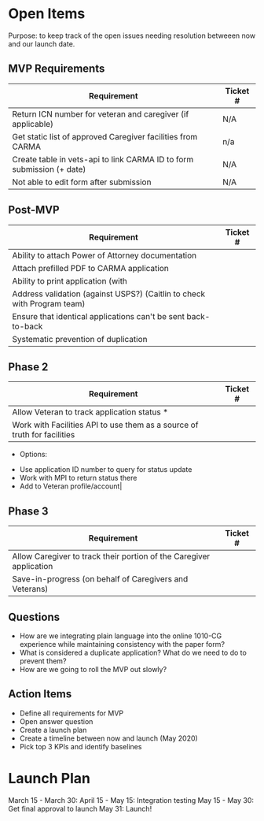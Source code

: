 # Open Items
Purpose: to keep track of the open issues needing resolution betweeen now and our launch date.

## MVP Requirements
| Requirement | Ticket # |
| --- | --- | 
| Return ICN number for veteran and caregiver (if applicable)| N/A|
| Get static list of approved Caregiver facilities from CARMA|n/a
| Create table in vets-api to link CARMA ID to form submission (+ date)| N/A
| Not able to edit form after submission| N/A

## Post-MVP
| Requirement | Ticket # |
| --- | ---| 
| Ability to attach Power of Attorney documentation| 
| Attach prefilled PDF to CARMA application| 
| Ability to print application (with | 
| Address validation (against USPS?) (Caitlin to check with Program team)| 
| Ensure that identical applications can't be sent back-to-back | 
| Systematic prevention of duplication | 

## Phase 2
| Requirement | Ticket # |
| --- | ---| 
| Allow Veteran to track application status *  |
| Work with Facilities API to use them as a source of truth for facilities| 
 * Options: 
- Use application ID number to query for status update
- Work with MPI to return status there
- Add to Veteran profile/account| 

## Phase 3
| Requirement | Ticket # |
| --- | ---| 
| Allow Caregiver to track their portion of the Caregiver application|
| Save-in-progress (on behalf of Caregivers and Veterans)|



## Questions
- How are we integrating plain language into the online 1010-CG experience while maintaining consistency with the paper form?
- What is considered a duplicate application? What do we need to do to prevent them?
- How are we going to roll the MVP out slowly?

## Action Items
- Define all requirements for MVP
- Open answer question
- Create a launch plan
- Create a timeline between now and launch (May 2020)
- Pick top 3 KPIs and identify baselines

# Launch Plan
March 15 - March 30: 
April 15 - May 15: Integration testing
May 15 - May 30: Get final approval to launch
May 31: Launch!


